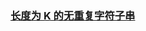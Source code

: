 ### [长度为 K 的无重复字符子串](https://leetcode-cn.com/problems/find-k-length-substrings-with-no-repeated-characters)

